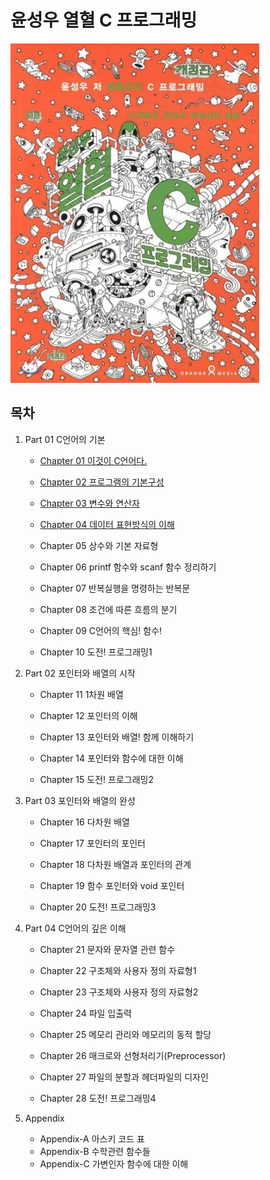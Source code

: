 # 윤성우 열혈 C 프로그래밍

![](./img/cover.jpg)



## 목차

1. Part 01 C언어의 기본

   - [Chapter 01 이것이 C언어다.](./1-1.md)

   - [Chapter 02 프로그램의 기본구성](./1-2.md)

   - [Chapter 03 변수와 연산자](./1-3.md)

   - [Chapter 04 데이터 표현방식의 이해](./1-4.md)

   - Chapter 05 상수와 기본 자료형

   - Chapter 06 printf 함수와 scanf 함수 정리하기

   - Chapter 07 반복실행을 명령하는 반복문

   - Chapter 08 조건에 따른 흐름의 분기

   - Chapter 09 C언어의 핵심! 함수!

   - Chapter 10 도전! 프로그래밍1

     

2. Part 02 포인터와 배열의 시작

   - Chapter 11 1차원 배열

   - Chapter 12 포인터의 이해

   - Chapter 13 포인터와 배열! 함께 이해하기

   - Chapter 14 포인터와 함수에 대한 이해

   - Chapter 15 도전! 프로그래밍2

     

3. Part 03 포인터와 배열의 완성

   - Chapter 16 다차원 배열

   - Chapter 17 포인터의 포인터

   - Chapter 18 다차원 배열과 포인터의 관계

   - Chapter 19 함수 포인터와 void 포인터

   - Chapter 20 도전! 프로그래밍3

     

4. Part 04 C언어의 깊은 이해

   - Chapter 21 문자와 문자열 관련 함수

   - Chapter 22 구조체와 사용자 정의 자료형1

   - Chapter 23 구조체와 사용자 정의 자료형2

   - Chapter 24 파일 입출력

   - Chapter 25 메모리 관리와 메모리의 동적 할당

   - Chapter 26 매크로와 선형처리기(Preprocessor)

   - Chapter 27 파일의 분할과 헤더파일의 디자인

   - Chapter 28 도전! 프로그래밍4

     

5. Appendix

   - Appendix-A 아스키 코드 표
   - Appendix-B 수학관련 함수들
   - Appendix-C 가변인자 함수에 대한 이해
